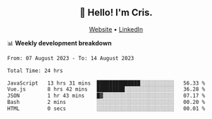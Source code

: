 
<h2 align="center">👋 Hello! I'm Cris.</h2>
<p align="center">
  <a href="https://www.criscunas.dev">Website</a> •
  <a href="https://www.linkedin.com/in/cristophercunas/">LinkedIn</a> 
</p>


📊 **Weekly development breakdown**
<!--START_SECTION:waka-->

```txt
From: 07 August 2023 - To: 14 August 2023

Total Time: 24 hrs

JavaScript   13 hrs 31 mins  ██████████████░░░░░░░░░░░   56.33 %
Vue.js       8 hrs 42 mins   █████████░░░░░░░░░░░░░░░░   36.28 %
JSON         1 hr 43 mins    █▓░░░░░░░░░░░░░░░░░░░░░░░   07.17 %
Bash         2 mins          ░░░░░░░░░░░░░░░░░░░░░░░░░   00.20 %
HTML         0 secs          ░░░░░░░░░░░░░░░░░░░░░░░░░   00.01 %
```

<!--END_SECTION:waka-->
